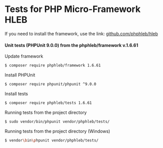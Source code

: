 Tests for PHP Micro-Framework HLEB
=====================

 If you need to install the framework, use the link: [github.com/phphleb/hleb](https://github.com/phphleb/hleb) 
 
 
 #### Unit tests (PHPUnit 9.0.0) from the phphleb/framework v.1.6.61

Update framework

```bash
$ composer require phphleb/framework 1.6.61
```

Install PHPUnit

```bash
$ composer require phpunit/phpunit ^9.0.0
```

Install tests

```bash
$ composer require phphleb/tests 1.6.61
```

Running tests from the project directory

```bash
$ sudo vendor/bin/phpunit vendor/phphleb/tests/
```

Running tests from the project directory (Windows)

```bash
$ vendor\bin\phpunit vendor/phphleb/tests/
```
